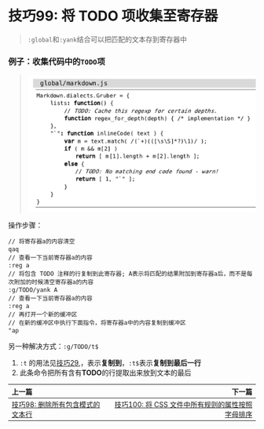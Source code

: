 # 技巧99: 将 TODO 项收集至寄存器
> `:global`和`:yank`结合可以把匹配的文本存到寄存器中

### 例子：收集代码中的`TODO`项

> ![](../../images/tip99.png)

操作步骤：
```angular2html
// 将寄存器a的内容清空
qaq
// 查看一下当前寄存器a的内容
:reg a
// 将包含 TODO 注释的行复制到此寄存器; A表示将匹配的结果附加到寄存器a后，而不是每次附加的时候清空寄存器a的内容
:g/TODO/yank A
// 查看一下当前寄存器a的内容
:reg a
// 再打开一个新的缓冲区
// 在新的缓冲区中执行下面指令，将寄存器a中的内容复制到缓冲区
"ap
```

另一种解决方式：`:g/TODO/t$`
1. `:t` 的用法见[技巧29](../../part1_pattern/chapter5_ex_mode/tip29.md),，表示**复制到**，`:t$`表示**复制到最后一行**
2. 此条命令把所有含有**TODO**的行提取出来放到文本的最后


|上一篇|下一篇|
|:---|---:|
|[技巧98: 删除所有包含模式的文本行 ](tip98.md)|[技巧100: 将 CSS 文件中所有规则的属性按照字母排序](tip100.md)|
